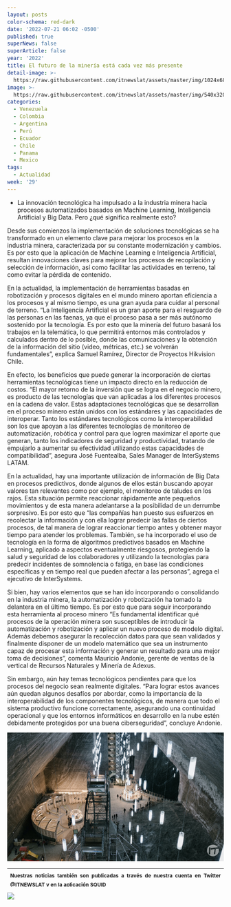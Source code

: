 ```yaml
---
layout: posts
color-schema: red-dark
date: '2022-07-21 06:02 -0500'
published: true
superNews: false
superArticle: false
year: '2022'
title: El futuro de la minería está cada vez más presente
detail-image: >-
  https://raw.githubusercontent.com/itnewslat/assets/master/img/1024x680/mineria-del-futuro-g.jpg
image: >-
  https://raw.githubusercontent.com/itnewslat/assets/master/img/540x320/mineria-del-futuro-p.jpg
categories:
  - Venezuela
  - Colombia
  - Argentina
  - Perú
  - Ecuador
  - Chile
  - Panama
  - Mexico
tags:
  - Actualidad
week: '29'
---
```

- La innovación tecnológica ha impulsado a la industria minera hacia procesos automatizados basados en Machine Learning, Inteligencia Artificial y Big Data. Pero ¿qué significa realmente esto?

Desde sus comienzos la implementación de soluciones tecnológicas se ha transformado en un elemento clave para mejorar los procesos en la industria minera, caracterizada por su constante modernización y cambios. Es por esto que la aplicación de Machine Learning e Inteligencia Artificial, resultan innovaciones claves para mejorar los procesos de recopilación y selección de información, así como facilitar las actividades en terreno, tal como evitar la pérdida de contenido. 

En la actualidad, la implementación de herramientas basadas en robotización y procesos digitales en el mundo minero aportan eficiencia a los procesos y al mismo tiempo, es una gran ayuda para cuidar al personal de terreno. “La Inteligencia Artificial es un gran aporte para el resguardo de las personas en las faenas, ya que el proceso pasa a ser más autónomo sostenido por la tecnología. Es por esto que la minería del futuro basará los trabajos en la telemática, lo que permitirá entornos más controlados y calculados dentro de lo posible, donde las comunicaciones y la obtención de la información del sitio (video, métricas, etc.) se volverán fundamentales”, explica Samuel Ramírez, Director de Proyectos Hikvision Chile. 

En efecto, los beneficios que puede generar la incorporación de ciertas herramientas tecnológicas tiene un impacto directo en la reducción de costos. “El mayor retorno de la inversión que se logra en el negocio minero, es producto de las tecnologías que van aplicadas a los diferentes procesos en la cadena de valor. Estas adaptaciones tecnológicas que se desarrollan en el proceso minero están unidos con los estándares y las capacidades de interoperar. Tanto los estándares tecnológicos como la interoperabilidad son los que apoyan a las diferentes tecnologías de monitoreo de automatización, robótica y control para que logren maximizar el aporte que generan, tanto los indicadores de seguridad y productividad, tratando de empujarlo a aumentar su efectividad utilizando estas capacidades de compatibilidad”, asegura José Fuentealba, Sales Manager de InterSystems LATAM. 

En la actualidad, hay una importante utilización de información de Big Data en procesos predictivos, donde algunos de ellos están buscando apoyar valores tan relevantes como por ejemplo, el monitoreo de taludes en los rajos. Esta situación permite reaccionar rápidamente ante pequeños movimientos y de esta manera adelantarse a la posibilidad de un derrumbe sorpresivo. Es por esto que “las compañías han puesto sus esfuerzos en recolectar la información y con ella lograr predecir las fallas de ciertos procesos, de tal manera de lograr reaccionar tiempo antes y obtener mayor tiempo para atender los problemas. También, se ha incorporado el uso de tecnología en la forma de algoritmos predictivos basados en Machine Learning, aplicado a aspectos eventualmente riesgosos, protegiendo la salud y seguridad de los colaboradores y utilizando la tecnologías para predecir incidentes de somnolencia o fatiga, en base las condiciones específicas y en tiempo real que pueden afectar a las personas”, agrega el ejecutivo de InterSystems. 

Si bien, hay varios elementos que se han ido incorporando o consolidando en la industria minera, la automatización y robotización ha tomado la delantera en el último tiempo. Es por esto que para seguir incorporando esta herramienta al proceso minero “Es fundamental identificar qué procesos de la operación minera son susceptibles de introducir la automatización y robotización y aplicar un nuevo proceso de modelo digital. Además debemos asegurar la recolección datos para que sean validados y finalmente disponer de un modelo matemático que sea un instrumento capaz de procesar esta información y generar un resultado para una mejor toma de decisiones”, comenta Mauricio Andonie, gerente de ventas de la vertical de Recursos Naturales y Minería de Adexus.

Sin embargo, aún hay temas tecnológicos pendientes para que los procesos del negocio sean realmente digitales. “Para lograr estos avances aún quedan algunos desafíos por abordar, como la importancia de la interoperabilidad de los componentes tecnológicos, de manera que todo el sistema productivo funcione correctamente, asegurando una continuidad operacional y que los entornos informáticos en desarrollo en la nube estén debidamente protegidos por una buena ciberseguridad”, concluye Andonie.

![](https://raw.githubusercontent.com/itnewslat/assets/master/img/540x320/mineria-del-futuro-p.jpg)

<table style="height: 42px;" width="569">
<tbody>
<tr>
<td style="text-align: justify;"><sub><strong>Nuestras noticias también son publicadas a través de nuestra cuenta en Twitter <a href="https://twitter.com/itnewslat?lang=es">@ITNEWSLAT</a> y en la aplicación <a href="https://squidapp.co/en/">SQUID</a></strong></sub></td>
</tr>
</tbody>
</table>

<img src="https://tracker.metricool.com/c3po.jpg?hash=56f88a41e39ab42c063cc51676587a04"/>